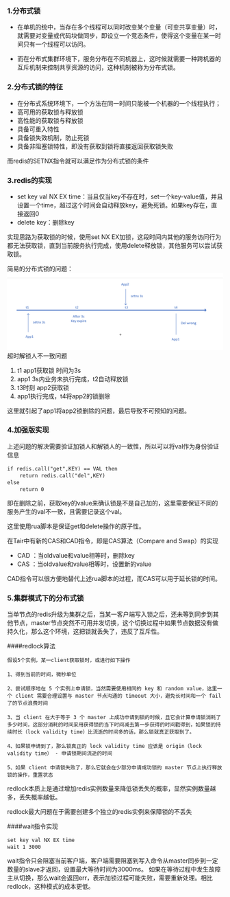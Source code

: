 ### 1.分布式锁

- 在单机的统中，当存在多个线程可以同时改变某个变量（可变共享变量）时，就需要对变量或代码块做同步，即设立一个竞态条件，使得这个变量在某一时间只有一个线程可以访问。

- 而在分布式集群环境下，服务分布在不同机器上，这时候就需要一种跨机器的互斥机制来控制共享资源的访问，这种机制被称为分布式锁。

### 2.分布式锁的特征

- 在分布式系统环境下，一个方法在同一时间只能被一个机器的一个线程执行；
- 高可用的获取锁与释放锁
- 高性能的获取锁与释放锁
- 具备可重入特性
- 具备锁失效机制，防止死锁
- 具备非阻塞锁特性，即没有获取到锁将直接返回获取锁失败

而redis的SETNX指令就可以满足作为分布式锁的条件

### 3.redis的实现

- set key val NX EX time：当且仅当key不存在时，set一个key-value值，并且设置一个time，超过这个时间会自动释放key，避免死锁。如果key存在，直接返回0
- delete key：删除key

实现思路为获取锁的时候，使用set NX EX加锁，这段时间内其他的服务访问行为都无法获取锁，直到当前服务执行完成，使用delete释放锁，其他服务可以尝试获取锁。

简易的分布式锁的问题：
![](./images/redis4.png)
超时解锁人不一致问题
1. t1 app1获取锁 时间为3s
2. app1 3s内业务未执行完成，t2自动释放锁
3. t3时刻 app2获取锁
4. app1执行完成，t4将app2的锁删除

这里就引起了app1将app2锁删除的问题，最后导致不可预知的问题。

### 4.加强版实现

上述问题的解决需要验证加锁人和解锁人的一致性，所以可以将val作为身份验证信息
````
if redis.call("get",KEY) == VAL then
    return redis.call("del",KEY)
else
    return 0
````
即在删除之前，获取key的value来确认锁是不是自己加的，这里需要保证不同的服务产生的val不一致，且需要记录这个val。

这里使用rua脚本是保证get和delete操作的原子性。

在Tair中有新的CAS和CAD指令，即是CAS算法（Compare and Swap）的实现

- CAD <key> <value>：当oldvalue和value相等时，删除key
- CAS <key> <oldvalue> <newvalue>：当oldvalue和value相等时，设置新的value

CAD指令可以很方便地替代上述rua脚本的过程，而CAS可以用于延长锁的时间。

### 5.集群模式下的分布式锁

当单节点的redis升级为集群之后，当某一客户端写入锁之后，还未等到同步到其他节点，master节点突然不可用并发切换，这个切换过程中如果节点数据没有做持久化，那么这个环境，这把锁就丢失了，违反了互斥性。

####redlock算法

````
假设5个实例，某一client获取锁时，或进行如下操作

1、得到当前的时间，微秒单位

2、尝试顺序地在 5 个实例上申请锁，当然需要使用相同的 key 和 random value，这里一个 client 需要合理设置与 master 节点沟通的 timeout 大小，避免长时间和一个 fail 了的节点浪费时间

3、当 client 在大于等于 3 个 master 上成功申请到锁的时候，且它会计算申请锁消耗了多少时间，这部分消耗的时间采用获得锁的当下时间减去第一步获得的时间戳得到，如果锁的持续时长（lock validity time）比流逝的时间多的话，那么锁就真正获取到了。

4、如果锁申请到了，那么锁真正的 lock validity time 应该是 origin（lock validity time） - 申请锁期间流逝的时间

5、如果 client 申请锁失败了，那么它就会在少部分申请成功锁的 master 节点上执行释放锁的操作，重置状态
````
redlock本质上是通过增加redis实例数量来降低锁丢失的概率，显然实例数量越多，丢失概率越低。

redlock最大问题在于需要创建多个独立的redis实例来保障锁的不丢失

####wait指令实现
````
set key val NX EX time
wait 1 3000
````
wait指令只会阻塞当前客户端，客户端需要阻塞到写入命令从master同步到一定数量的slave才返回，设置最大等待时间为3000ms。
如果在等待过程中发生故障主从切换，那么wait会返回err，表示加锁过程可能失败，需要重新处理。相比redlock，这种模式的成本更低。
